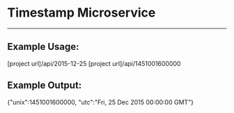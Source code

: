 # Timestamp Microservice
---
## Example Usage:
[project url]/api/2015-12-25
[project url]/api/1451001600000
## Example Output:
{"unix":1451001600000, "utc":"Fri, 25 Dec 2015 00:00:00 GMT"}
 

